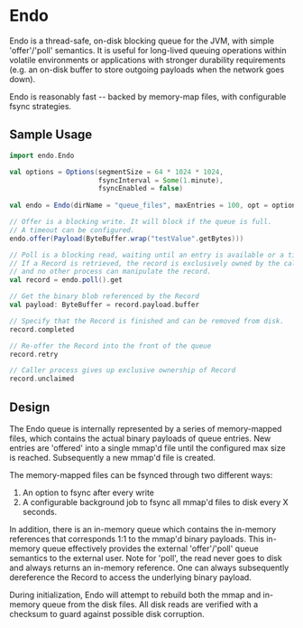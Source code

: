 # Endo

Endo is a thread-safe, on-disk blocking queue for the JVM, with simple 'offer'/'poll' semantics. 
It is useful for long-lived queuing operations within volatile environments or applications with 
stronger durability requirements (e.g. an on-disk buffer to store outgoing payloads when the
network goes down).

Endo is reasonably fast -- backed by memory-map files, with configurable fsync strategies.

## Sample Usage

```scala
import endo.Endo

val options = Options(segmentSize = 64 * 1024 * 1024, 
                      fsyncInterval = Some(1.minute), 
                      fsyncEnabled = false)
                      
val endo = Endo(dirName = "queue_files", maxEntries = 100, opt = options)

// Offer is a blocking write. It will block if the queue is full. 
// A timeout can be configured.
endo.offer(Payload(ByteBuffer.wrap("testValue".getBytes)))

// Poll is a blocking read, waiting until an entry is available or a timeout occurs.
// If a Record is retrieved, the record is exclusively owned by the caller process 
// and no other process can manipulate the record.
val record = endo.poll().get

// Get the binary blob referenced by the Record
val payload: ByteBuffer = record.payload.buffer 

// Specify that the Record is finished and can be removed from disk.
record.completed 

// Re-offer the Record into the front of the queue
record.retry 

// Caller process gives up exclusive ownership of Record
record.unclaimed
```

## Design

The Endo queue is internally represented by a series of memory-mapped files, which contains the 
actual binary payloads of queue entries. New entries are 'offered' into a single mmap'd file until the
configured max size is reached. Subsequently a new mmap'd file is created. 

The memory-mapped files can be fsynced through two different ways: 
  1. An option to fsync after every write 
  2. A configurable background job to fsync all mmap'd files to disk every X seconds.
  
In addition, there is an in-memory queue which contains the in-memory references that 
corresponds 1:1 to the mmap'd binary payloads. This in-memory queue effectively provides the
external 'offer'/'poll' queue semantics to the external user. Note for 'poll', the read never goes 
to disk and always returns an in-memory reference. One can always subsequently dereference the Record
to access the underlying binary payload.

During initialization, Endo will attempt to rebuild both the mmap and in-memory queue from the disk files.
All disk reads are verified with a checksum to guard against possible disk corruption.

